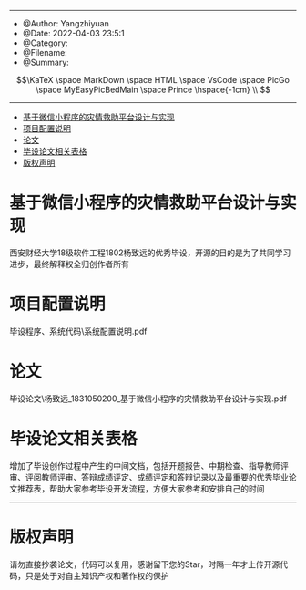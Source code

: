 <!--
 *  ┌─────────────────────────────────────────────────────────────┐
 *  │┌───┬───┬───┬───┬───┬───┬───┬───┬───┬───┬───┬───┬───┬───┬───┐│
 *  ││Esc│!1 │@2 │#3 │$4 │%5 │^6 │&7 │*8 │(9 │)0 │_- │+= │|\ │`~ ││
 *  │├───┴─┬─┴─┬─┴─┬─┴─┬─┴─┬─┴─┬─┴─┬─┴─┬─┴─┬─┴─┬─┴─┬─┴─┬─┴─┬─┴───┤│
 *  ││ Tab │ Q │ W │ E │ R │ T │ Y │ U │ I │ O │ P │{[ │}] │ BS  ││
 *  │├─────┴┬──┴┬──┴┬──┴┬──┴┬──┴┬──┴┬──┴┬──┴┬──┴┬──┴┬──┴┬──┴─────┤│
 *  ││ Ctrl │ A │ S │ D │ F │ G │ H │ J │ K │ L │: ;│" '│ Enter  ││
 *  │├──────┴─┬─┴─┬─┴─┬─┴─┬─┴─┬─┴─┬─┴─┬─┴─┬─┴─┬─┴─┬─┴─┬─┴────┬───┤│
 *  ││ Shift  │ Z │ X │ C │ V │ B │ N │ M │< ,│> .│? /│Shift │Fn ││
 *  │└─────┬──┴┬──┴──┬┴───┴───┴───┴───┴───┴──┬┴───┴┬──┴┬─────┴───┘│
 *  │      │Fn │ Alt │         Space         │ Alt │Win│   HHKB   │
 *  │      └───┴─────┴───────────────────────┴─────┴───┘          │
 *  └─────────────────────────────────────────────────────────────┘
 * 
 * @Author         : 杨致远
 * @Date           : 2023-03-02 16:55:54
 * @lastTime       : 2023-03-02 17:19:00
 * @filePath       : \undefinedc:\Users\Administrator\Desktop\Design-and-implementation-of-disaster-relief-platform-based-on-WeChat-applet\README.md
 * @version        : 
 * @Descripttion   : 
 -->

---
 * @Author: Yangzhiyuan
 * @Date: 2022-04-03 23:5:1
 * @Category: 
 * @Filename: 
 * @Summary: 
```math
\KaTeX \space MarkDown \space HTML \space VsCode \space PicGo \space MyEasyPicBedMain \space Prince \hspace{-1cm} \\

```
---
<!-- @import "[TOC]" {cmd="toc" depthFrom=1 depthTo=6 orderedList=false} -->

<!-- code_chunk_output -->

- [基于微信小程序的灾情救助平台设计与实现](#-基于微信小程序的灾情救助平台设计与实现-)
- [项目配置说明](#-项目配置说明-)
- [论文](#-论文-)
- [毕设论文相关表格](#-毕设论文相关表格-)
- [版权声明](#-版权声明-)

<!-- /code_chunk_output -->

# 基于微信小程序的灾情救助平台设计与实现
西安财经大学18级软件工程1802杨致远的优秀毕设，开源的目的是为了共同学习进步，最终解释权全归创作者所有

# 项目配置说明

毕设程序、系统代码\系统配置说明.pdf

# 论文

毕设论文\杨致远_1831050200_基于微信小程序的灾情救助平台设计与实现.pdf


# 毕设论文相关表格

增加了毕设创作过程中产生的中间文档，包括开题报告、中期检查、指导教师评审、评阅教师评审、答辩成绩评定、成绩评定和答辩记录以及最重要的优秀毕业论文推荐表，帮助大家参考毕设开发流程，方便大家参考和安排自己的时间

---

# 版权声明

请勿直接抄袭论文，代码可以复用，感谢留下您的Star，时隔一年才上传开源代码，只是处于对自主知识产权和著作权的保护